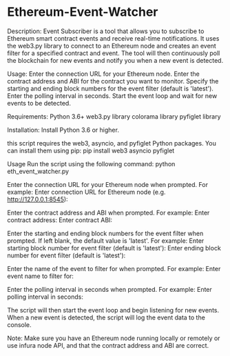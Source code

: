 # Ethereum-Event-Watcher

Description:
Event Subscriber is a tool that allows you to subscribe to Ethereum smart contract events and receive real-time notifications. It uses the web3.py library to connect to an Ethereum node and creates an event filter for a specified contract and event. The tool will then continuously poll the blockchain for new events and notify you when a new event is detected.

Usage:
Enter the connection URL for your Ethereum node.
Enter the contract address and ABI for the contract you want to monitor.
Specify the starting and ending block numbers for the event filter (default is 'latest').
Enter the polling interval in seconds.
Start the event loop and wait for new events to be detected.


Requirements:
Python 3.6+
web3.py library
colorama library
pyfiglet library


Installation:
Install Python 3.6 or higher.

this script requires the web3, asyncio, and pyfiglet Python packages. You can install them using pip:
pip install web3 asyncio pyfiglet

Usage
Run the script using the following command:
python eth_event_watcher.py

Enter the connection URL for your Ethereum node when prompted. For example:
Enter connection URL for Ethereum node (e.g. http://127.0.0.1:8545):

Enter the contract address and ABI when prompted. For example:
Enter contract address:
Enter contract ABI:

Enter the starting and ending block numbers for the event filter when prompted. If left blank, the default value is 'latest'. For example:
Enter starting block number for event filter (default is 'latest'):
Enter ending block number for event filter (default is 'latest'):


Enter the name of the event to filter for when prompted. For example:
Enter event name to filter for:

Enter the polling interval in seconds when prompted. For example:
Enter polling interval in seconds:

The script will then start the event loop and begin listening for new events. When a new event is detected, the script will log the event data to the console.

Note:
Make sure you have an Ethereum node running locally or remotely or use infura node API, and that the contract address and ABI are correct.
